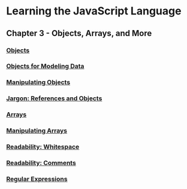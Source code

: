 # Learning the JavaScript Language

## Chapter 3 - Objects, Arrays, and More

### [Objects](https://www.linkedin.com/learning/learning-the-javascript-language-2/objects?autoplay=true&resume=false)



### [Objects for Modeling Data](https://www.linkedin.com/learning/learning-the-javascript-language-2/objects-for-modeling-data?autoplay=true&resume=false)



### [Manipulating Objects](https://www.linkedin.com/learning/learning-the-javascript-language-2/manipulating-objects?autoplay=true&resume=false)



### [Jargon: References and Objects](https://www.linkedin.com/learning/learning-the-javascript-language-2/jargon-references-and-objects?autoplay=true&resume=false)



### [Arrays](https://www.linkedin.com/learning/learning-the-javascript-language-2/arrays?autoplay=true&resume=false)



### [Manipulating Arrays](https://www.linkedin.com/learning/learning-the-javascript-language-2/manipulating-arrays?autoplay=true&resume=false)



### [Readability: Whitespace](https://www.linkedin.com/learning/learning-the-javascript-language-2/readability-whitespace?autoplay=true&resume=false)



### [Readability: Comments](https://www.linkedin.com/learning/learning-the-javascript-language-2/readability-comments?autoplay=true&resume=false)



### [Regular Expressions](https://www.linkedin.com/learning/learning-the-javascript-language-2/regular-expressions?autoplay=true&resume=false)

